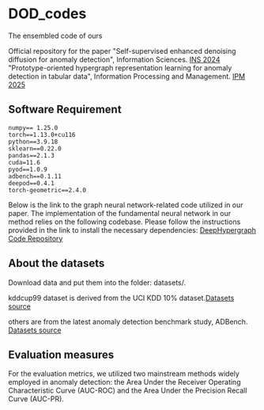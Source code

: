 # DOD_codes
The ensembled code of ours

Official repository for the paper
"Self-supervised enhanced denoising diffusion for anomaly detection", Information Sciences. [INS 2024](https://doi.org/10.1016/j.ins.2024.120612)
"Prototype-oriented hypergraph representation learning for anomaly detection in tabular data", Information Processing and Management. [IPM 2025](https://doi.org/10.1016/j.ipm.2024.103877)

## Software Requirement
```
numpy== 1.25.0
torch==1.13.0+cu116
python==3.9.18
sklearn==0.22.0
pandas==2.1.3
cuda=11.6
pyod==1.0.9
adbench==0.1.11
deepod==0.4.1
torch-geometric==2.4.0
```

Below is the link to the graph neural network-related code utilized in our paper. The implementation of the fundamental neural network in our method relies on the following codebase. Please follow the instructions provided in the link to install the necessary dependencies:
[DeepHypergraph Code Repository](https://github.com/iMoonLab/DeepHypergraph/tree/main)

## About the datasets

Download data and put them into the folder: datasets/.

kddcup99 dataset is derived from the UCI KDD 10% dataset.[Datasets source](http://kdd.ics.uci.edu/databases/kddcup99/)

others are from the latest anomaly detection benchmark study, ADBench. [Datasets source](https://github.com/Minqi824/ADBench/tree/main/adbench/datasets)

## Evaluation measures
For the evaluation metrics, we utilized two mainstream methods widely employed in anomaly detection: the Area Under the Receiver Operating Characteristic Curve (AUC-ROC) and the Area Under the Precision Recall Curve (AUC-PR).

